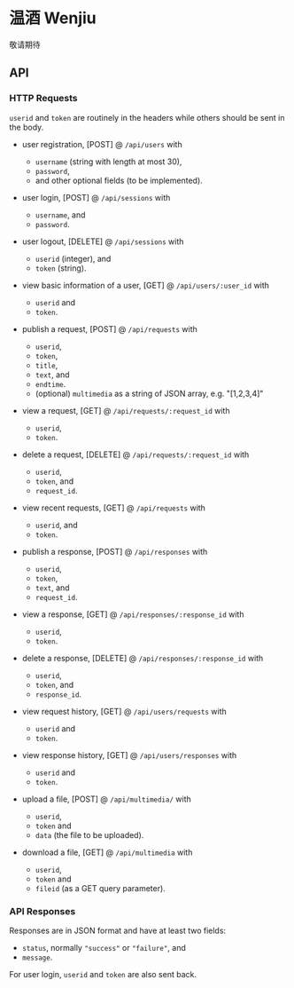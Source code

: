 # 温酒 Wenjiu

敬请期待

## API 

### HTTP Requests

`userid` and `token` are routinely in the headers while others should be sent 
in the body.

- user registration, [POST] @ `/api/users` with 
  - `username` (string with length at most 30),
  - `password`,
  - and other optional fields (to be implemented).

- user login, [POST] @ `/api/sessions` with 
  - `username`, and
  - `password`.

- user logout, [DELETE] @ `/api/sessions` with 
  - `userid` (integer), and
  - `token` (string).

- view basic information of a user, [GET] @ `/api/users/:user_id` with 
  - `userid` and 
  - `token`.

- publish a request, [POST] @ `/api/requests` with 
  - `userid`,
  - `token`,
  - `title`,
  - `text`, and 
  - `endtime`.
  - (optional) `multimedia` as a string of JSON array, e.g. "[1,2,3,4]"

- view a request, [GET] @ `/api/requests/:request_id` with 
  - `userid`,
  - `token`.

- delete a request, [DELETE] @ `/api/requests/:request_id` with 
  - `userid`,
  - `token`, and 
  - `request_id`.

- view recent requests, [GET] @ `/api/requests` with 
  - `userid`, and
  - `token`.

- publish a response, [POST] @ `/api/responses` with 
  - `userid`,
  - `token`,
  - `text`, and 
  - `request_id`.

- view a response, [GET] @ `/api/responses/:response_id` with 
  - `userid`, 
  - `token`.

- delete a response, [DELETE] @ `/api/responses/:response_id` with 
  - `userid`,
  - `token`, and
  - `response_id`.

- view request history, [GET] @ `/api/users/requests` with 
  - `userid` and 
  - `token`.

- view response history, [GET] @ `/api/users/responses` with 
  - `userid` and 
  - `token`.

- upload a file, [POST] @ `/api/multimedia/` with 
  - `userid`,
  - `token` and
  - `data` (the file to be uploaded).

- download a file, [GET] @ `/api/multimedia` with 
  - `userid`,
  - `token` and 
  - `fileid` (as a GET query parameter).

### API Responses

Responses are in JSON format and have at least two fields:

- `status`, normally `"success"` or `"failure"`, and
- `message`.

For user login, `userid` and `token` are also sent back.
